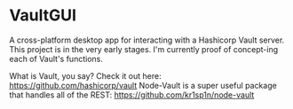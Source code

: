 # VaultGUI

A cross-platform desktop app for interacting with a Hashicorp Vault server.
This project is in the very early stages. I'm currently proof of concept-ing each of Vault's functions.

What is Vault, you say? Check it out here: https://github.com/hashicorp/vault
Node-Vault is a super useful package that handles all of the REST: https://github.com/kr1sp1n/node-vault
